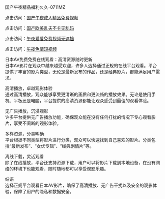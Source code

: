 国产午夜精品福利久久-0711MZ  

点击访问：<a href="https://heiliaowzu4ur.pages.dev">国产午夜成人精品免费视频</a>  

点击访问：<a href="https://heiliao2dmwwy.pages.dev">国产欧美乱夫不卡无乱码</a>  

点击访问：<a href="https://heiliaowt0d7p.pages.dev">午夜爱爱免费视频无遮挡</a>  

点击访问：<a href="https://heiliaoxwd5i8.pages.dev">午夜色情短视频</a>  

日本AV免费免费在线观看：高清资源随时更新  
日本AV影片在观众中越来越受欢迎，许多人选择通过正规的在线平台观看。平台提供了丰富的影片类型，无论是最新发布的作品，还是经典影片，都能满足用户需求。  

高清播放，卓越观影体验  
通过高清播放，观众能够享受更清晰的画质和更流畅的播放效果。无论是使用手机、平板还是电脑，平台提供的高清资源都能让观众感受到最佳的观看体验。  

无广告播放，沉浸观影  
许多平台提供无广告播放功能，确保观众能在没有任何打扰的情况下专心观看影片，享受不间断的观影体验。  

多样资源，分类明确  
平台根据不同类型将影片进行分类，观众可以快速找到自己喜欢的影片。分类包括“最新发布”、“女优专辑”、“经典剧情片”等。  

离线下载，灵活观看  
除了在线播放，平台还支持资源下载，用户可以将影片下载到本地设备，在没有网络的环境下也能观看，随时随地都可以享受观影乐趣。  

结语  
选择正规平台观看日本AV影片，确保了高清播放、无广告干扰以及安全的观影体验，保障了用户的隐私和数据安全。  

<span style="display:none;">[Canonical link](https://github.com/yeah433566/avrb10 )</span>



